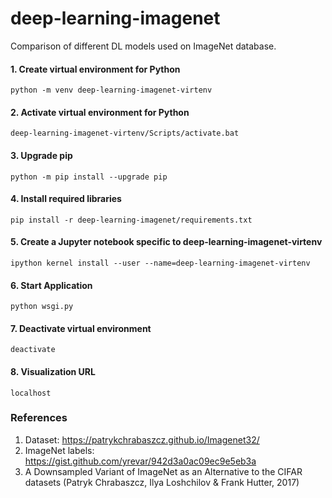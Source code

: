 # deep-learning-imagenet
Comparison of different DL models used on ImageNet database.

#### 1. Create virtual environment for Python
    python -m venv deep-learning-imagenet-virtenv
   
#### 2. Activate virtual environment for Python
    deep-learning-imagenet-virtenv/Scripts/activate.bat
    
#### 3. Upgrade pip
    python -m pip install --upgrade pip
    
#### 4. Install required libraries
    pip install -r deep-learning-imagenet/requirements.txt
    
#### 5. Create a Jupyter notebook specific to deep-learning-imagenet-virtenv
    ipython kernel install --user --name=deep-learning-imagenet-virtenv
    
#### 6. Start Application
    python wsgi.py
    
#### 7. Deactivate virtual environment
    deactivate
    
#### 8. Visualization URL
    localhost 

### References
1. Dataset: https://patrykchrabaszcz.github.io/Imagenet32/
2. ImageNet labels: https://gist.github.com/yrevar/942d3a0ac09ec9e5eb3a
3. A Downsampled Variant of ImageNet as an Alternative to the CIFAR datasets (Patryk Chrabaszcz, Ilya Loshchilov & Frank Hutter, 2017)
